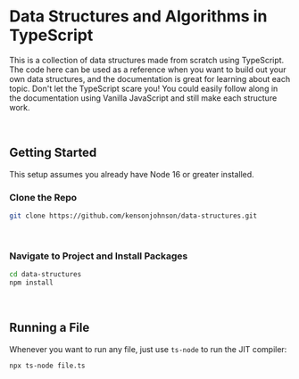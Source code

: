 # Data Structures and Algorithms in TypeScript

This is a collection of data structures made from scratch using TypeScript.
The code here can be used as a reference when you want to build out your own data structures, and the documentation is great for learning about each topic.
Don't let the TypeScript scare you!
You could easily follow along in the documentation using Vanilla JavaScript and still make each structure work.

&nbsp;

## Getting Started

This setup assumes you already have Node 16 or greater installed.

### Clone the Repo

```bash
git clone https://github.com/kensonjohnson/data-structures.git
```

&nbsp;

### Navigate to Project and Install Packages

```bash
cd data-structures
npm install
```

&nbsp;

## Running a File

Whenever you want to run any file, just use `ts-node` to run the JIT compiler:

```bash
npx ts-node file.ts
```
